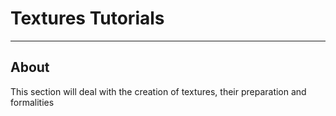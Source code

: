 # Textures Tutorials

___

## About

This section will deal with the creation of textures, their preparation and formalities
